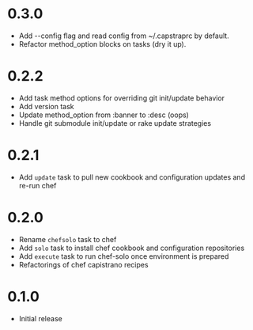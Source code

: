 # 0.3.0

  * Add --config flag and read config from ~/.capstraprc by default.
  * Refactor method_option blocks on tasks (dry it up).

# 0.2.2

  * Add task method options for overriding git init/update behavior
  * Add version task
  * Update method_option from :banner to :desc (oops)
  * Handle git submodule init/update or rake update strategies

# 0.2.1

  * Add `update` task to pull new cookbook and configuration updates and re-run chef
# 0.2.0

  * Rename `chefsolo` task to chef
  * Add `solo` task to install chef cookbook and configuration repositories
  * Add `execute` task to run chef-solo once environment is prepared
  * Refactorings of chef capistrano recipes

# 0.1.0

  * Initial release
